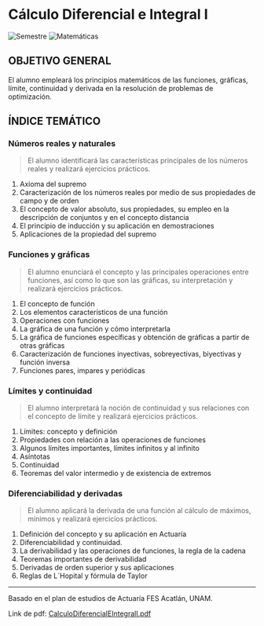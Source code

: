 # Cálculo Diferencial e Integral I
![Semestre](https://img.shields.io/badge/Semestre-1-white)
![Matemáticas](https://img.shields.io/badge/Campo-Matemáticas-blue)

## OBJETIVO GENERAL
El alumno empleará los principios matemáticos de las funciones, gráficas, límite, continuidad y derivada en la resolución de problemas de optimización.

## ÍNDICE TEMÁTICO
### Números reales y naturales
> El alumno identificará las características principales de los números reales y realizará ejercicios prácticos.

1. Axioma del supremo
2. Caracterización de los números reales por medio de sus propiedades de campo y de orden
3. El concepto de valor absoluto, sus propiedades, su empleo en la descripción de conjuntos y en el concepto distancia
4. El principio de inducción y su aplicación en demostraciones
5. Aplicaciones de la propiedad del supremo

### Funciones y gráficas
> El alumno enunciará el concepto y las principales operaciones entre funciones, así como lo que son las gráficas, su interpretación y realizará ejercicios prácticos.

1. El concepto de función
2. Los elementos característicos de una función
3. Operaciones con funciones
4. La gráfica de una función y cómo interpretarla
5. La gráfica de funciones específicas y obtención de gráficas a partir de otras gráficas
6. Caracterización de funciones inyectivas, sobreyectivas, biyectivas y función inversa
7. Funciones pares, impares y periódicas

### Límites y continuidad
> El alumno interpretará la noción de continuidad y sus relaciones con el concepto de límite y realizará ejercicios prácticos.

1. Límites: concepto y definición
2. Propiedades con relación a las operaciones de funciones
3. Algunos límites importantes, límites infinitos y al infinito
4. Asíntotas
5. Continuidad
6. Teoremas del valor intermedio y de existencia de extremos

### Diferenciabilidad y derivadas
> El alumno aplicará la derivada de una función al cálculo de máximos, mínimos y realizará ejercicios prácticos.

1. Definición del concepto y su aplicación en Actuaría
2. Diferenciabilidad y continuidad.
3. La derivabilidad y las operaciones de funciones, la regla de la cadena
4. Teoremas importantes de derivabilidad
5. Derivadas de orden superior y sus aplicaciones
6. Reglas de L´Hopital y fórmula de Taylor

<hr>

Basado en el plan de estudios de Actuaría FES Acatlán, UNAM.

Link de pdf: [CalculoDiferencialEIntegralI.pdf](https://www.acatlan.unam.mx/files/PlanesDeEstudio/Actuaria/1/CalculoDiferencialEIntegralI.pdf)
